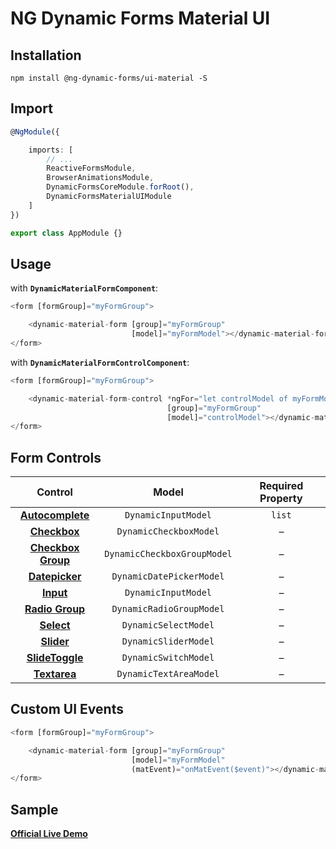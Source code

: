 # NG Dynamic Forms Material UI

## Installation
```
npm install @ng-dynamic-forms/ui-material -S
```

## Import
```ts
@NgModule({

    imports: [
        // ...
        ReactiveFormsModule,
        BrowserAnimationsModule,
        DynamicFormsCoreModule.forRoot(),
        DynamicFormsMaterialUIModule
    ]
})

export class AppModule {}
```

## Usage

with **`DynamicMaterialFormComponent`**:
```ts
<form [formGroup]="myFormGroup">

    <dynamic-material-form [group]="myFormGroup"
                           [model]="myFormModel"></dynamic-material-form>
</form>
```

with **`DynamicMaterialFormControlComponent`**:
```ts
<form [formGroup]="myFormGroup">

    <dynamic-material-form-control *ngFor="let controlModel of myFormModel"
                                   [group]="myFormGroup"
                                   [model]="controlModel"></dynamic-material-form-control>
</form>
```

## Form Controls

|                                      Control                                      	|            Model            	| Required Property 	|
|:---------------------------------------------------------------------------------:	|:---------------------------:	|:-----------------:	|
| **[Autocomplete](https://material.angular.io/components/component/autocomplete)** 	| `DynamicInputModel`         	|       `list`      	|
|     **[Checkbox](https://material.angular.io/components/component/checkbox)**     	| `DynamicCheckboxModel`      	|         –         	|
|  **[Checkbox Group](https://material.angular.io/components/component/checkbox)**  	| `DynamicCheckboxGroupModel` 	|         –         	|
|   **[Datepicker](https://material.angular.io/components/component/datepicker)**   	| `DynamicDatePickerModel`    	|         –         	|
|        **[Input](https://material.angular.io/components/component/input)**        	| `DynamicInputModel`         	|         –         	|
|     **[Radio Group](https://material.angular.io/components/component/radio)**     	| `DynamicRadioGroupModel`    	|         –         	|
|       **[Select](https://material.angular.io/components/component/select)**       	| `DynamicSelectModel`        	|         –         	|
|       **[Slider](https://material.angular.io/components/component/slider)**       	| `DynamicSliderModel`        	|         –         	|
|  **[SlideToggle](https://material.angular.io/components/component/slide-toggle)** 	| `DynamicSwitchModel`        	|         –         	|
|       **[Textarea](https://material.angular.io/components/component/input)**      	| `DynamicTextAreaModel`      	|         –         	|

## Custom UI Events
```ts
<form [formGroup]="myFormGroup">

    <dynamic-material-form [group]="myFormGroup"
                           [model]="myFormModel"
                           (matEvent)="onMatEvent($event)"></dynamic-material-form>
</form>
```

## Sample

[**Official Live Demo**](http://ng2-dynamic-forms.udos86.de/sample/index.aot.html#material-sample-form) 